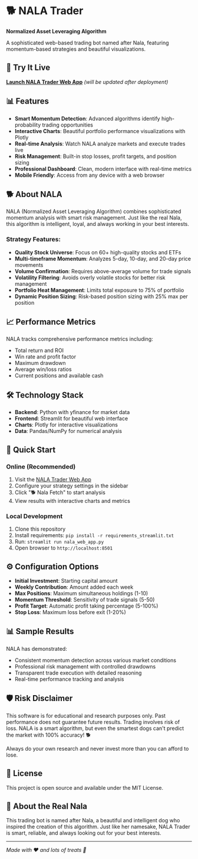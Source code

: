 # 🐕 NALA Trader

**Normalized Asset Leveraging Algorithm**

A sophisticated web-based trading bot named after Nala, featuring momentum-based strategies and beautiful visualizations.

## 🚀 Try It Live

**[Launch NALA Trader Web App](https://your-app-name.streamlit.app)** *(will be updated after deployment)*

## 📊 Features

- **Smart Momentum Detection**: Advanced algorithms identify high-probability trading opportunities
- **Interactive Charts**: Beautiful portfolio performance visualizations with Plotly
- **Real-time Analysis**: Watch NALA analyze markets and execute trades live
- **Risk Management**: Built-in stop losses, profit targets, and position sizing
- **Professional Dashboard**: Clean, modern interface with real-time metrics
- **Mobile Friendly**: Access from any device with a web browser

## 🐕 About NALA

NALA (Normalized Asset Leveraging Algorithm) combines sophisticated momentum analysis with smart risk management. Just like the real Nala, this algorithm is intelligent, loyal, and always working in your best interests.

### Strategy Features:
- **Quality Stock Universe**: Focus on 60+ high-quality stocks and ETFs
- **Multi-timeframe Momentum**: Analyzes 5-day, 10-day, and 20-day price movements
- **Volume Confirmation**: Requires above-average volume for trade signals
- **Volatility Filtering**: Avoids overly volatile stocks for better risk management
- **Portfolio Heat Management**: Limits total exposure to 75% of portfolio
- **Dynamic Position Sizing**: Risk-based position sizing with 25% max per position

## 📈 Performance Metrics

NALA tracks comprehensive performance metrics including:
- Total return and ROI
- Win rate and profit factor
- Maximum drawdown
- Average win/loss ratios
- Current positions and available cash

## 🛠️ Technology Stack

- **Backend**: Python with yfinance for market data
- **Frontend**: Streamlit for beautiful web interface
- **Charts**: Plotly for interactive visualizations
- **Data**: Pandas/NumPy for numerical analysis

## 🚀 Quick Start

### Online (Recommended)
1. Visit the [NALA Trader Web App](https://your-app-name.streamlit.app)
2. Configure your strategy settings in the sidebar
3. Click "🐕 Nala Fetch" to start analysis
4. View results with interactive charts and metrics

### Local Development
1. Clone this repository
2. Install requirements: `pip install -r requirements_streamlit.txt`
3. Run: `streamlit run nala_web_app.py`
4. Open browser to `http://localhost:8501`

## ⚙️ Configuration Options

- **Initial Investment**: Starting capital amount
- **Weekly Contribution**: Amount added each week
- **Max Positions**: Maximum simultaneous holdings (1-10)
- **Momentum Threshold**: Sensitivity of trade signals (5-50)
- **Profit Target**: Automatic profit taking percentage (5-100%)
- **Stop Loss**: Maximum loss before exit (1-20%)

## 📊 Sample Results

NALA has demonstrated:
- Consistent momentum detection across various market conditions
- Professional risk management with controlled drawdowns
- Transparent trade execution with detailed reasoning
- Real-time performance tracking and analysis

## 🛡️ Risk Disclaimer

This software is for educational and research purposes only. Past performance does not guarantee future results. Trading involves risk of loss. NALA is a smart algorithm, but even the smartest dogs can't predict the market with 100% accuracy! 🐕

Always do your own research and never invest more than you can afford to lose.

## 📝 License

This project is open source and available under the MIT License.

## 🐾 About the Real Nala

This trading bot is named after Nala, a beautiful and intelligent dog who inspired the creation of this algorithm. Just like her namesake, NALA Trader is smart, reliable, and always looking out for your best interests.

---

*Made with ❤️ and lots of treats 🎾*
